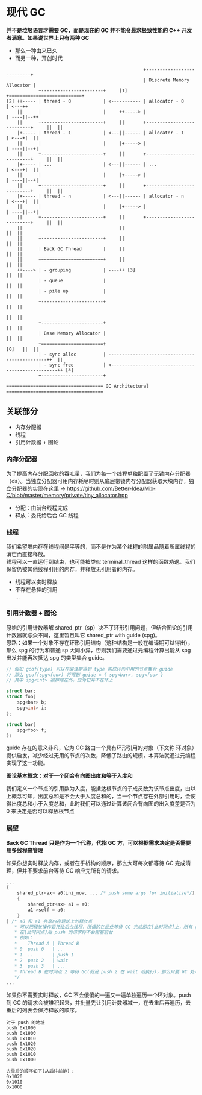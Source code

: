 # 现代 GC
**并不是垃圾语言才需要 GC，而是现在的 GC 并不能令最求极致性能的 C++ 开发者满意。如果说世界上只有两种 GC**
- 那么一种由来已久
- 而另一种，开创时代

```
                                                   +---------------------------+
                                                   | Discrete Memory Allocator |
            +-----------------------+     [1]      +===========================+
[2] ++----- | thread - 0            | <----------- | allocator - 0             | <---++
    ||      |                       |     ++-----> |                           | ----||--++
    ||      +-----------------------+     ||       +---------------------------+     ||  ||
    |+----- | thread - 1            | <---||------ | allocator - 1             | <---+|  ||
    ||      |                       |     |+-----> |                           | ----||--+|
    ||      +-----------------------+     ||       +---------------------------+     ||  ||
    |+----- | ...                   | <---||------ | ...                       | <---+|  ||
    ||      |                       |     |+-----> |                           | ----||--+|
    ||      +-----------------------+     ||       +---------------------------+     ||  ||
    |+----- | thread - n            | <---||------ | allocator - n             | <---+|  ||
    ||      |                       |     |+-----> |                           | ----||--+|
    ||      +-----------------------+     ||       +---------------------------+     ||  ||
    ||                                    ||                                         ||  ||
    ||      +-----------------------+     ||                                         ||  ||
    ||      | Back GC Thread        |     ||                                         ||  ||
    ||      +=======================+     ||                                         ||  ||
    ++----> | - grouping            | ----++ [3]                                     ||  ||
            | - queue               |                                                ||  ||
            | - pile up             |                                                ||  ||
            +-----------------------+                                                ||  ||
                                                                                     ||  ||
            +-----------------------+                                                ||  ||
            | Base Memory Allocator |                                                ||  ||
            +=======================+                                          [0]   ||  ||
            | - sync alloc          | -----------------------------------------------++  ||
            | - sync free           | <--------------------------------------------------++ [4]
            +-----------------------+

==================================== GC Architectural ====================================
```

## 关联部分
- 内存分配器
- 线程
- 引用计数器 + 图论

### 内存分配器
为了提高内存分配回收的吞吐量，我们为每一个线程单独配置了无锁内存分配器（da）。当独立分配器可用内存耗尽时则从底层带锁内存分配器获取大块内存，独立分配器的实现在这里 -> https://github.com/Better-Idea/Mix-C/blob/master/memory/private/tiny_allocator.hpp
- 分配：由前台线程完成
- 释放：委托给后台 GC 线程  

### 线程
我们希望堆内存在线程间是平等的，而不是作为某个线程的附属品随着所属线程的消亡而直接释放。  
线程可以一直运行到结束，也可能被类似 terminal_thread 这样的函数劝退。我们保留仍被其他线程引用的内存，并释放无引用者的内存。
- 线程可以实时释放
- 不存在悬挂的引用  
...

### 引用计数器 + 图论
原始的引用计数器解 shared_ptr（sp）决不了环形引用问题，但结合图论的引用计数器就与众不同，这里暂且叫它 shared_ptr with guide (spg)。  
思路：如果一个对象不存在环形引用结构（这种结构是一般在编译期可以得出），那么 spg 的行为和普通 sp 大同小异，否则我们需要通过元编程计算出能从 spg 出发并能再次抵达 spg 的类型集合 guide。

```C++
// 假如 gcof(type) 可以在编译期得到 type 构成环形引用的节点集合 guide
// 那么 gcof(spg<foo>) 将得到 guide = { spg<bar>, spg<foo> }
// 其中 spg<int> 被排除在外，应为它并不在环上

struct bar;
struct foo{
    spg<bar> b;
    spg<int> i;
};

struct bar{
    spg<foo> f;
};

```
guide 存在的意义非凡，它为 GC 路由一个具有环形引用的对象（下文称 环对象）提供启发，减少经过无用的节点的次数，降低了路由的规模，本算法就通过元编程实现了这一功能。  
  
**图论基本概念：对于一个闭合有向图出度和等于入度和**  
  
我们定义一个节点的引用数为入度，能抵达根节点的子成员数为该节点出度，由以上概念可知，出度总和是不会大于入度总和的，当一个节点存在外部引用时，会使得出度总和小于入度总和，此时我们可以通过计算该闭合有向图的出入度差是否为 0 来决定是否可以释放根节点

### 展望
**Back GC Thread 只是作为一个代称，代指 GC 方，可以根据需求决定是否需要用多线程来管理**  

如果你想实时释放内存，或者在乎析构的顺序，那么大可每次都等待 GC 完成清理，但并不要求前台等待 GC 响应完所有的请求。
```C++
...
{
    shared_ptr<ax> a0(ini_now, ... /* push some args for initialize*/);
    {
        shared_ptr<ax> a1 = a0;
        a1->self = a0;
    }
} /* a0 和 a1 共享内存理论上的释放点
   * 可以把释放操作委托给后台线程，所谓的在此处等待 GC 完成即在[此时间点]上，所有 push 到 GC 中的请求全部完成即可
   * 在[此时间点]后 push 的请求将不会阻塞前台
   * 例如：
   *    Thread A | Thread B
   * 0  push 0   | ..
   * 1  ..       | push 1
   * 2  push 2   | wait
   * 3  push 3   | ...
   * Thread B 在时间点 2 等待 GC(假设 push 2 在 wait 后执行)，那么只要 GC 处理完了 push 0~1 就可以恢复执行了
   */
...
```

如果你不需要实时释放，GC 不会傻傻的一遍又一遍单独遍历一个环对象。push 到 GC 的请求会被堆积起来，并批量先让引用计数器减一，在去重后再遍历，去重后的列表会保持释放的顺序。  
```
对于 push 的地址
push 0x1000
push 0x1000
push 0x1010
push 0x1020
push 0x1020
push 0x1010
push 0x1000

去重后的顺序如下(从后往前排)：
0x1020
0x1010
0x1000
```
